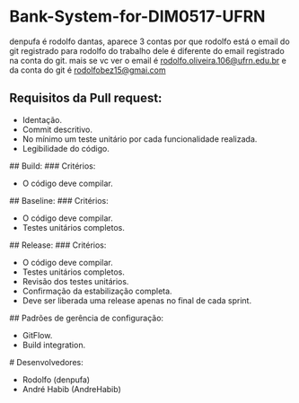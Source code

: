 # Bank-System-for-DIM0517-UFRN
denpufa é rodolfo dantas, aparece 3 contas por que rodolfo está o email do git registrado para rodolfo do trabalho dele é diferente do email registrado na conta do git. mais se vc ver o email é rodolfo.oliveira.106@ufrn.edu.br e da conta do git é rodolfobez15@gmai.com

## Requisitos da Pull request:
<ul>
    <li> Identação.</li>
    <li>  Commit descritivo.</li>
    <li> No mínimo um teste unitário por cada funcionalidade realizada.</li>
    <li> Legibilidade do código. </li>
</ul>
## Build:
 ###  Critérios:
<ul> 
 <li>O código deve compilar. </li>
</ul>
## Baseline:
###  Critérios:
<ul>
<li> O código deve compilar.</li>
<li> Testes unitários completos.</li>
</ul>
## Release: 
###  Critérios:
<ul>
<li> O código deve compilar.</li>
<li> Testes unitários completos.</li>
<li> Revisão dos testes unitários.</li>
<li> Confirmação da estabilização completa.</li>
<li> Deve ser liberada uma release apenas no final de cada sprint.</li>
</ul>
## Padrões de gerência de configuração: 
<ul>
<li> GitFlow. </li>
<li> Build integration. </li>
</ul>
# Desenvolvedores: 
<ul>
<li> Rodolfo (denpufa) </li>
<li> André Habib (AndreHabib) </l1>
</ul>
